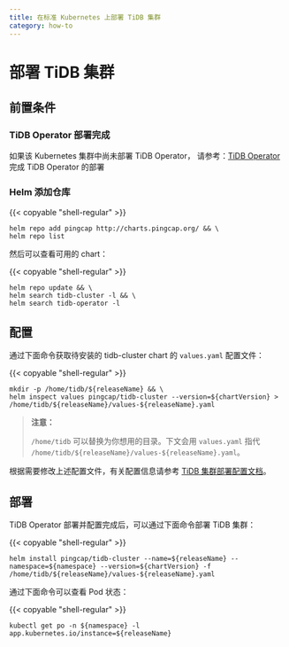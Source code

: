 ```yaml
---
title: 在标准 Kubernetes 上部署 TiDB 集群
category: how-to
---
```


# 部署 TiDB 集群

## 前置条件

### TiDB Operator 部署完成

如果该 Kubernetes 集群中尚未部署 TiDB Operator， 请参考：[TiDB Operator](/how-to/deploy/tidb-operator.md) 完成 TiDB Operator 的部署

### Helm 添加仓库

{{< copyable "shell-regular" >}}

``` shell
helm repo add pingcap http://charts.pingcap.org/ && \
helm repo list
```

然后可以查看可用的 chart：

{{< copyable "shell-regular" >}}

``` shell
helm repo update && \
helm search tidb-cluster -l && \
helm search tidb-operator -l
```

## 配置

通过下面命令获取待安装的 tidb-cluster chart 的 `values.yaml` 配置文件：

{{< copyable "shell-regular" >}}

```shell
mkdir -p /home/tidb/${releaseName} && \
helm inspect values pingcap/tidb-cluster --version=${chartVersion} > /home/tidb/${releaseName}/values-${releaseName}.yaml
```

> **注意：**
>
> `/home/tidb` 可以替换为你想用的目录。下文会用 `values.yaml` 指代 `/home/tidb/${releaseName}/values-${releaseName}.yaml`。

根据需要修改上述配置文件，有关配置信息请参考 [TiDB 集群部署配置文档](/reference/configuration/tidb-in-kubernetes/cluster-configuration.md)。

## 部署

TiDB Operator 部署并配置完成后，可以通过下面命令部署 TiDB 集群：

{{< copyable "shell-regular" >}}

``` shell
helm install pingcap/tidb-cluster --name=${releaseName} --namespace=${namespace} --version=${chartVersion} -f /home/tidb/${releaseName}/values-${releaseName}.yaml
```

通过下面命令可以查看 Pod 状态：

{{< copyable "shell-regular" >}}

``` shell
kubectl get po -n ${namespace} -l app.kubernetes.io/instance=${releaseName}
```
